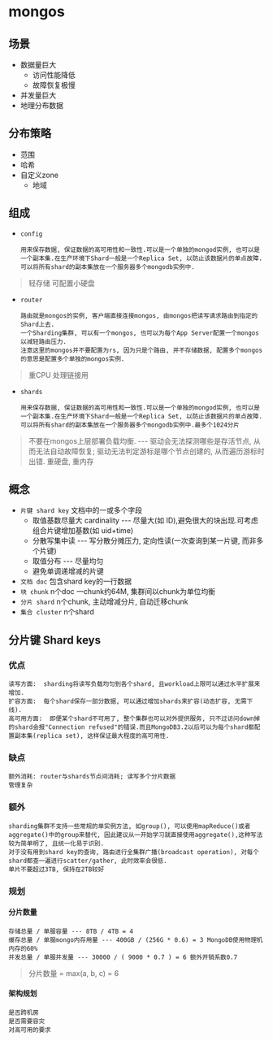 # mongos

## 场景

- 数据量巨大
  - 访问性能降低
  - 故障恢复极慢
- 并发量巨大
- 地理分布数据

## 分布策略

- 范围
- 哈希
- 自定义zone
  - 地域

## 组成

- `config`  

      用来保存数据, 保证数据的高可用性和一致性.可以是一个单独的mongod实例, 也可以是一个副本集.在生产环境下Shard一般是一个Replica Set, 以防止该数据片的单点故障.可以将所有shard的副本集放在一个服务器多个mongodb实例中.  

> 轻存储 可配置小硬盘
  
- `router`  

      路由就是mongos的实例, 客户端直接连接mongos, 由mongos把读写请求路由到指定的Shard上去.  
      一个Sharding集群, 可以有一个mongos, 也可以为每个App Server配置一个mongos以减轻路由压力.  
      注意这里的mongos并不要配置为rs, 因为只是个路由, 并不存储数据, 配置多个mongos的意思是配置多个单独的mongos实例.  

> 重CPU 处理链接用

- `shards`  

      用来保存数据, 保证数据的高可用性和一致性.可以是一个单独的mongod实例, 也可以是一个副本集.在生产环境下Shard一般是一个Replica Set, 以防止该数据片的单点故障.可以将所有shard的副本集放在一个服务器多个mongodb实例中.最多个1024分片  

> 不要在mongos上层部署负载均衡. --- 驱动会无法探测哪些是存活节点, 从而无法自动故障恢复;  驱动无法判定游标是哪个节点创建的, 从而遍历游标时出错.
> 重硬盘, 重内存

## 概念

- `片键 shard key` 文档中的一或多个字段
  - 取值基数尽量大 cardinality --- 尽量大(如 ID),避免很大的块出现.可考虑组合片键增加基数(如 uid+time)
  - 分散写集中读 --- 写分散分摊压力, 定向性读(一次查询到某一片键, 而非多个片键)
  - 取值分布 --- 尽量均匀
  - 避免单调递增减的片键
- `文档 doc` 包含shard key的一行数据
- `块 chunk` n个doc 一chunk约64M, 集群间以chunk为单位均衡
- `分片 shard` n个chunk, 主动增减分片, 自动迁移chunk
- `集合 cluster` n个shard
  
## 分片键 Shard keys  

### 优点  

    读写方面:  sharding将读写负载均匀到各个shard, 且workload上限可以通过水平扩展来增加.  
    扩容方面:  每个shard保存一部分数据, 可以通过增加shards来扩容(动态扩容, 无需下线).  
    高可用方面:  即便某个shard不可用了, 整个集群也可以对外提供服务, 只不过访问down掉的shard会报"Connection refused"的错误.而且MongoDB3.2以后可以为每个shard都配置副本集(replica set), 这样保证最大程度的高可用性.  

### 缺点  

    额外消耗: router与shards节点间消耗; 读写多个分片数据
    管理复杂

### 额外  

    sharding集群不支持一些常规的单实例方法, 如group(), 可以使用mapReduce()或者aggregate()中的group来替代, 因此建议从一开始学习就直接使用aggregate(),这种写法较为简单明了, 且统一化易于识别.  
    对于没有用到shard key的查询, 路由进行全集群广播(broadcast operation), 对每个shard都查一遍进行scatter/gather, 此时效率会很低.  
    单片不要超过3TB, 保持在2TB较好

### 规划

#### 分片数量

    存储总量 / 单服容量 --- 8TB / 4TB = 4
    缓存总量 / 单服mongo内存用量 --- 400GB / (256G * 0.6) = 3 MongoDB使用物理机内存的60%
    并发总量 / 单服并发量 --- 30000 / ( 9000 * 0.7 ) = 6 额外开销系数0.7

> 分片数量 = max(a, b, c) = 6

#### 架构规划

    是否跨机房
    是否需要容灾
    对高可用的要求
